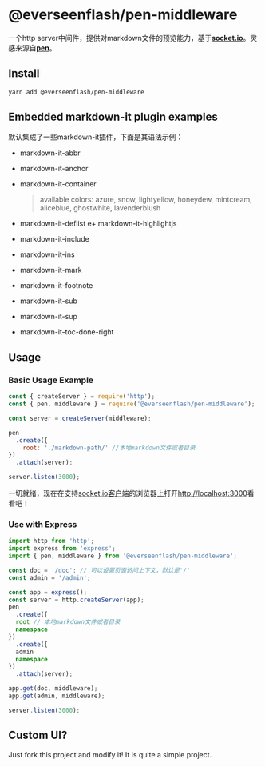 # @everseenflash/pen-middleware

一个http server中间件，提供对markdown文件的预览能力，基于[**socket.io**](https://socket.io/)。灵感来源自[**pen**](https://github.com/utatti/pen)。

## Install

```bash
yarn add @everseenflash/pen-middleware
```

## Embedded markdown-it plugin examples

默认集成了一些markdown-it插件，下面是其语法示例：

+ markdown-it-abbr
+ markdown-it-anchor
+ markdown-it-container

  > available colors: azure, snow, lightyellow, honeydew, mintcream, aliceblue, ghostwhite, lavenderblush

+ markdown-it-deflist
e+ markdown-it-highlightjs
+ markdown-it-include
+ markdown-it-ins
+ markdown-it-mark
+ markdown-it-footnote
+ markdown-it-sub
+ markdown-it-sup
+ markdown-it-toc-done-right

## Usage

### Basic Usage Example

```js
const { createServer } = require('http');
const { pen, middleware } = require('@everseenflash/pen-middleware');

const server = createServer(middleware);

pen
  .create({
    root: './markdown-path/' //本地markdown文件或者目录
})
  .attach(server);

server.listen(3000);
```

一切就绪，现在在支持[socket.io客户端](https://socket.io/docs/v3/client-installation/)的浏览器上打开<http://localhost:3000>看看吧！

### Use with Express

```ts
import http from 'http';
import express from 'express';
import { pen, middleware } from '@everseenflash/pen-middleware';

const doc = '/doc'; // 可以设置页面访问上下文，默认是'/'
const admin = '/admin';

const app = express();
const server = http.createServer(app);
pen
  .create({
  root // 本地markdown文件或者目录
  namespace
})
  .create({
  admin
  namespace
})
  .attach(server);

app.get(doc, middleware);
app.get(admin, middleware);

server.listen(3000);

```

## Custom UI?

Just fork this project and modify it! It is quite a simple project.
